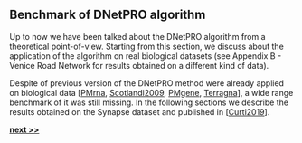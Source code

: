 ## Benchmark of DNetPRO algorithm

Up to now we have been talked about the DNetPRO algorithm from a theoretical point-of-view.
Starting from this section, we discuss about the application of the algorithm on real biological datasets (see Appendix B - Venice Road Network for results obtained on a different kind of data).

Despite of previous version of the DNetPRO method were already applied on biological data [[PMrna](https://genome.cshlp.org/content/early/2013/10/02/gr.155192.113.abstract), [Scotlandi2009](https://doi.org/10.1200/JCO.2008.19.2542), [PMgene](https://www.ncbi.nlm.nih.gov/pubmed/26297486), [Terragna](https://www.ncbi.nlm.nih.gov/pubmed/26575327)], a wide range benchmark of it was still missing.
In the following sections we describe the results obtained on the Synapse dataset and published in [[Curti2019](https://www.biorxiv.org/content/early/2019/09/19/773622)].

[**next >>**](./Dataset.md)
